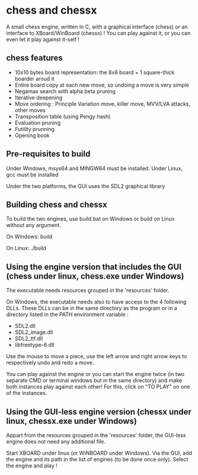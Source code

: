 # chess and chessx

A small chess engine, written in C, with a graphical interface (chess) or an interface to XBoard/WinBoard (chessx) !
You can play against it, or you can even let it play against it-self !

## chess features

- 10x10 bytes board representation: the 8x8 board + 1 square-thick boarder aroud it
- Entire board copy at each new move, so undoing a move is very simple
- Negamax search with alpha beta pruning
- Iterative deepening
- Move ordering : Principle Variation move, killer move, MVV/LVA attacks, other moves
- Transposition table (using Pengy hash)
- Evaluation pruning
- Futility prunning
- Opening book

## Pre-requisites to build

Under Windows, msys64 and MINGW64 must be installed.
Under Linux, gcc must be installed

Under the two platforms, the GUI uses the SDL2 graphical library

## Building chess and chessx

To build the two engines, use build.bat on Windows or build on Linux without any argument.

On Windows: 
build

On Linux: 
./build

## Using the engine version that includes the GUI (chess under linux, chess.exe under Windows)

The executable needs resources grouped in the 'resources' folder.

On Windows, the executable needs also to have access to the 4 following DLLs. These DLLs can be in the same directory as the program or in a directory listed in the PATH environment variable :
- SDL2.dll
- SDL2_image.dll
- SDL2_ttf.dll
- libfreetype-6.dll

Use the mouse to move a piece, use the left arrow and right arrow keys to respectively undo and redo a move.

You can play against the engine or you can start the engine twice (in two separate CMD or terminal windows but in the same directory) and make both instances play against each other! For this, click on "TO PLAY" on one of the instances.

## Using the GUI-less engine version (chessx under linux, chessx.exe under Windows)

Appart from the resources grouped in the 'resources' folder, the GUI-less engine does not need any additional file.

Start XBOARD under linux (or WINBOARD under Windows). Via the GUI, add the engine and its path in the list of engines (to be done once only). Select the engine and play !

